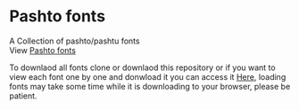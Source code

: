 # Pashto fonts
A Collection of pashto/pashtu fonts </br>
View <a href="https://omar-amar.github.io/pashto_fonts/">Pashto fonts</a></br>

To downlaod all fonts clone or downlaod this repository or if you want to view each font one by one and donwload it you can access it <a href="https://omar-amar.github.io/pashto_fonts/">Here</a>, loading fonts may take some time while it is downloading to your browser, please be patient.
